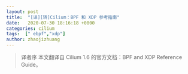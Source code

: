 ```yaml
---
layout: post
title:  "[译][转]Cilium：BPF 和 XDP 参考指南"
date:   2020-07-30 18:16:18 +0800
categories: cilium
tags:  [" ebpf","xdp"]
author: zhaojizhuang
---
```


> 译者序
本文翻译自 Cilium 1.6 的官方文档：BPF and XDP Reference Guide。